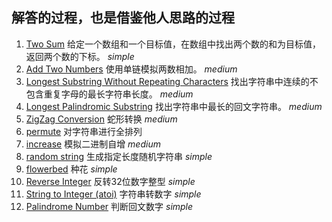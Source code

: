 
## 解答的过程，也是借鉴他人思路的过程

1. [Two Sum](towsum.md) 给定一个数组和一个目标值，在数组中找出两个数的和为目标值，返回两个数的下标。  _simple_
2. [Add Two Numbers](addtwonumbers.md) 使用单链模拟两数相加。  _medium_
3. [Longest Substring Without Repeating Characters](longestsubstringlength.md) 找出字符串中连续的不包含重复字母的最长字符串长度。  _medium_
5. [Longest Palindromic Substring](longestPalindromicSubstring.md) 找出字符串中最长的回文字符串。  _medium_
6. [ZigZag Conversion](ZigZagConversion.md) 蛇形转换 _medium_
7. [permute](permute.md) 对字符串进行全排列
8. [increase](increase.md) 模拟二进制自增 _medium_
9. [random string](randomString.md) 生成指定长度随机字符串 _simple_
10. [flowerbed](flowerbed.md) 种花 _simple_
11. [Reverse Integer](reverseInteger.md) 反转32位数字整型 _simple_
12. [String to Integer (atoi)](stringToInteger.md) 字符串转数字 _simple_
13. [Palindrome Number](palindromeNumber.md) 判断回文数字 _simple_
